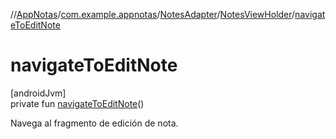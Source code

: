 //[AppNotas](../../../../index.md)/[com.example.appnotas](../../index.md)/[NotesAdapter](../index.md)/[NotesViewHolder](index.md)/[navigateToEditNote](navigate-to-edit-note.md)

# navigateToEditNote

[androidJvm]\
private fun [navigateToEditNote](navigate-to-edit-note.md)()

Navega al fragmento de edición de nota.
